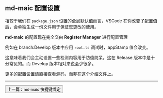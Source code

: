 ## md-maic 配置设置

相较于我们在 `package.json` 设置的全局默认值而言，VSCode 在你改变了配置值后，会单独生成一份文件用于保证您更改的使用。

**md-maic** 的配置现在完全交由 **Register Manager** 进行配置管理

例如在 branch:Develop 版本中应用 `root.ts` 调试时，appStamp 值会改变。

这意味着我们会主动设置一些检测内容用于防傻防呆，这在 Release 版本中是十分常见的。而 Develop 版本相对来说会少很多。

更多的配置设置请直接查看源码，而非在这个介绍文件上。

---
[<button>上一篇：md-maic 快捷键绑定</button>](./[04]md-maic%20keybord%20bind.md)